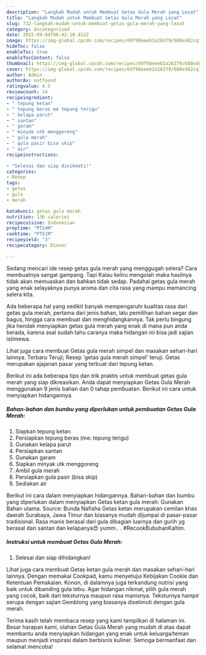 ```yaml
---
description: "Langkah Mudah untuk Membuat Getas Gula Merah yang Lezat"
title: "Langkah Mudah untuk Membuat Getas Gula Merah yang Lezat"
slug: 732-langkah-mudah-untuk-membuat-getas-gula-merah-yang-lezat
category: Uncategorized
date: 2022-09-04T06:42:10.412Z
image: https://img-global.cpcdn.com/recipes/69f98eeeb2a26379/680x482cq70/getas-gula-merah-foto-resep-utama.jpg
hideToc: false
enableToc: true
enableTocContent: false
thumbnail: https://img-global.cpcdn.com/recipes/69f98eeeb2a26379/680x482cq70/getas-gula-merah-foto-resep-utama.jpg
cover: https://img-global.cpcdn.com/recipes/69f98eeeb2a26379/680x482cq70/getas-gula-merah-foto-resep-utama.jpg
author: Admin
authorAv: notfound
ratingvalue: 4.5
reviewcount: 14
recipeingredient:
- " tepung ketan"
- " tepung beras me tepung terigu"
- " kelapa parut"
- " santan"
- " garam"
- " minyak utk menggoreng"
- " gula merah"
- " gula pasir bisa skip"
- " air"
recipeinstructions:

- "Selesai dan siap dinikmati!"
categories:
- Resep
tags:
- getas
- gula
- merah

katakunci: getas gula merah 
nutrition: 136 calories
recipecuisine: Indonesian
preptime: "PT24M"
cooktime: "PT51M"
recipeyield: "3"
recipecategory: Dinner

---
```



Sedang mencari ide resep getas gula merah yang menggugah selera? Cara membuatnya sangat gampang. Tapi Kalau keliru mengolah maka hasilnya tidak akan memuaskan dan bahkan tidak sedap. Padahal getas gula merah yang enak selayaknya punya aroma dan cita rasa yang mampu memancing selera kita.


Ada beberapa hal yang sedikit banyak mempengaruhi kualitas rasa dari getas gula merah, pertama dari jenis bahan, lalu pemilihan bahan segar dan bagus, hingga cara membuat dan menghidangkannya. Tak perlu bingung jika hendak menyiapkan getas gula merah yang enak di mana pun anda berada, karena asal sudah tahu caranya maka hidangan ini bisa jadi sajian istimewa.

Lihat juga cara membuat Getas gula merah simpel dan masakan sehari-hari lainnya. Terbaru Teruji; Resep &#39;getas gula merah simpel&#39; teruji. Getas merupakan ajajanan pasar yang terbuat dari tepung ketan.


Berikut ini ada beberapa tips dan trik praktis untuk membuat getas gula merah yang siap dikreasikan. Anda dapat menyiapkan Getas Gula Merah menggunakan 9 jenis bahan dan 0 tahap pembuatan. Berikut ini cara untuk menyiapkan hidangannya.

<!--inarticleads1-->

##### Bahan-bahan dan bumbu yang diperlukan untuk pembuatan Getas Gula Merah:

1. Siapkan  tepung ketan
1. Persiapkan  tepung beras (me: tepung terigu)
1. Gunakan  kelapa parut
1. Persiapkan  santan
1. Gunakan  garam
1. Siapkan  minyak utk menggoreng
1. Ambil  gula merah
1. Persiapkan  gula pasir (bisa skip)
1. Sediakan  air


Berikut ini cara dalam menyiapkan hidangannya. Bahan-bahan dan bumbu yang diperlukan dalam menyiapkan Getas ketan gula merah: Gunakan Bahan utama. Source: Bunda Nafisha Getas ketan merupakan cemilan khas daerah Surabaya, Jawa Timur dan biasanya mudah dijumpai di pasar-pasar tradisional. Rasa manis berasal dari gula dibagian luarnya dan gurih yg berasal dari santan dan kelapanya😍 yumm.. . #RecookBubuhanKaltim. 

<!--inarticleads2-->

##### Instruksi untuk membuat Getas Gula Merah:


1. Selesai dan siap dihidangkan!

Lihat juga cara membuat Getas ketan gula merah dan masakan sehari-hari lainnya. Dengan memakai Cookpad, kamu menyetujui Kebijakan Cookie dan Ketentuan Pemakaian. Konon, di dalamnya juga terkandung nutrisi yang baik untuk dibanding gula tebu. Agar hidangan nikmat, pilih gula merah yang cocok, baik dari teksturnya maupun rasa manisnya. Teksturnya hampir serupa dengan sajian Gemblong yang biasanya diselimuti dengan gula merah. 

Terima kasih telah membaca resep yang kami tampilkan di halaman ini. Besar harapan kami, olahan Getas Gula Merah yang mudah di atas dapat membantu anda menyiapkan hidangan yang enak untuk keluarga/teman maupun menjadi inspirasi dalam berbisnis kuliner. Semoga bermanfaat dan selamat mencoba!
